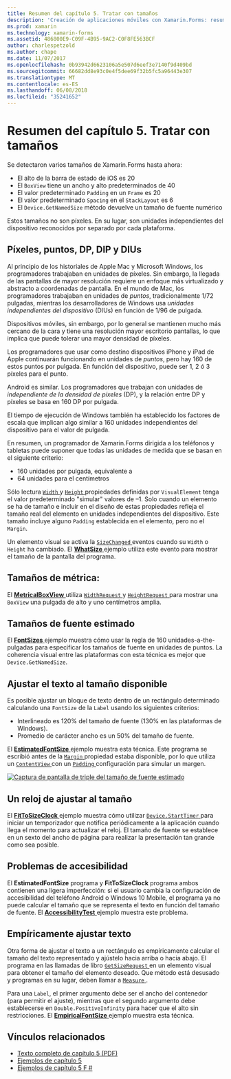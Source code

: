 ```yaml
---
title: Resumen del capítulo 5. Tratar con tamaños
description: 'Creación de aplicaciones móviles con Xamarin.Forms: resumen del capítulo 5. Tratar con tamaños'
ms.prod: xamarin
ms.technology: xamarin-forms
ms.assetid: 486800E9-C09F-4B95-9AC2-C0F8FE563BCF
author: charlespetzold
ms.author: chape
ms.date: 11/07/2017
ms.openlocfilehash: 0b93942d6623106a5e507d6eef3e7140f9d409bd
ms.sourcegitcommit: 66682dd8e93c0e4f5dee69f32b5fc5a96443e307
ms.translationtype: MT
ms.contentlocale: es-ES
ms.lasthandoff: 06/08/2018
ms.locfileid: "35241652"
---
```

# <a name="summary-of-chapter-5-dealing-with-sizes"></a>Resumen del capítulo 5. Tratar con tamaños

Se detectaron varios tamaños de Xamarin.Forms hasta ahora:

- El alto de la barra de estado de iOS es 20
- El `BoxView` tiene un ancho y alto predeterminados de 40
- El valor predeterminado `Padding` en un `Frame` es 20
- El valor predeterminado `Spacing` en el `StackLayout` es 6
- El `Device.GetNamedSize` método devuelve un tamaño de fuente numérico

Estos tamaños no son píxeles. En su lugar, son unidades independientes del dispositivo reconocidos por separado por cada plataforma.

## <a name="pixels-points-dps-dips-and-dius"></a>Píxeles, puntos, DP, DIP y DIUs

Al principio de los historiales de Apple Mac y Microsoft Windows, los programadores trabajaban en unidades de píxeles. Sin embargo, la llegada de las pantallas de mayor resolución requiere un enfoque más virtualizado y abstracto a coordenadas de pantalla. En el mundo de Mac, los programadores trabajaban en unidades de *puntos*, tradicionalmente 1/72 pulgadas, mientras los desarrolladores de Windows usa *unidades independientes del dispositivo* (DIUs) en función de 1/96 de pulgada.

Dispositivos móviles, sin embargo, por lo general se mantienen mucho más cercano de la cara y tiene una resolución mayor escritorio pantallas, lo que implica que puede tolerar una mayor densidad de píxeles.

Los programadores que usar como destino dispositivos iPhone y iPad de Apple continuarán funcionando en unidades de *puntos*, pero hay 160 de estos puntos por pulgada. En función del dispositivo, puede ser 1, 2 ó 3 píxeles para el punto.

Android es similar. Los programadores que trabajan con unidades de *independiente de la densidad de píxeles* (DP), y la relación entre DP y píxeles se basa en 160 DP por pulgada.

El tiempo de ejecución de Windows también ha establecido los factores de escala que implican algo similar a 160 unidades independientes del dispositivo para el valor de pulgada.

En resumen, un programador de Xamarin.Forms dirigida a los teléfonos y tabletas puede suponer que todas las unidades de medida que se basan en el siguiente criterio:

- 160 unidades por pulgada, equivalente a
- 64 unidades para el centímetros

Sólo lectura [ `Width` ](https://developer.xamarin.com/api/property/Xamarin.Forms.VisualElement.Width/) y [ `Height` ](https://developer.xamarin.com/api/property/Xamarin.Forms.VisualElement.Height/) propiedades definidas por `VisualElement` tenga el valor predeterminado "simular" valores de &ndash;1. Solo cuando un elemento se ha de tamaño e incluir en el diseño de estas propiedades refleja el tamaño real del elemento en unidades independientes del dispositivo. Este tamaño incluye alguno `Padding` establecida en el elemento, pero no el `Margin`.

Un elemento visual se activa la [ `SizeChanged` ](https://developer.xamarin.com/api/event/Xamarin.Forms.VisualElement.SizeChanged/) eventos cuando su `Width` o `Height` ha cambiado. El [ **WhatSize** ](https://github.com/xamarin/xamarin-forms-book-samples/tree/master/Chapter05/WhatSize) ejemplo utiliza este evento para mostrar el tamaño de la pantalla del programa.

## <a name="metrical-sizes"></a>Tamaños de métrica:

El [ **MetricalBoxView** ](https://github.com/xamarin/xamarin-forms-book-samples/tree/master/Chapter05/MetricalBoxView) utiliza [ `WidthRequest` ](https://developer.xamarin.com/api/property/Xamarin.Forms.VisualElement.WidthRequest/) y [ `HeightRequest` ](https://developer.xamarin.com/api/property/Xamarin.Forms.VisualElement.HeightRequest/) para mostrar una `BoxView` una pulgada de alto y uno centímetros amplia.

## <a name="estimated-font-sizes"></a>Tamaños de fuente estimado

El [ **FontSizes** ](https://github.com/xamarin/xamarin-forms-book-samples/tree/master/Chapter05/FontSizes) ejemplo muestra cómo usar la regla de 160 unidades-a-the-pulgadas para especificar los tamaños de fuente en unidades de puntos. La coherencia visual entre las plataformas con esta técnica es mejor que `Device.GetNamedSize`.

## <a name="fitting-text-to-available-size"></a>Ajustar el texto al tamaño disponible

Es posible ajustar un bloque de texto dentro de un rectángulo determinado calculando una `FontSize` de la `Label` usando los siguientes criterios:

- Interlineado es 120% del tamaño de fuente (130% en las plataformas de Windows).
- Promedio de carácter ancho es un 50% del tamaño de fuente.

El [ **EstimatedFontSize** ](https://github.com/xamarin/xamarin-forms-book-samples/tree/master/Chapter05/EstimatedFontSize) ejemplo muestra esta técnica. Este programa se escribió antes de la [ `Margin` ](https://developer.xamarin.com/api/property/Xamarin.Forms.View.Margin/) propiedad estaba disponible, por lo que utiliza un [ `ContentView` ](https://developer.xamarin.com/api/type/Xamarin.Forms.ContentView/) con un [ `Padding` ](https://developer.xamarin.com/api/property/Xamarin.Forms.Layout.Padding/) configuración para simular un margen.

[![Captura de pantalla de triple del tamaño de fuente estimado](images/ch05fg07-small.png "texto se ajusta al tamaño disponible")](images/ch05fg07-large.png#lightbox "texto se ajusta al tamaño disponible")

## <a name="a-fit-to-size-clock"></a>Un reloj de ajustar al tamaño

El [ **FitToSizeClock** ](https://github.com/xamarin/xamarin-forms-book-samples/tree/master/Chapter05/FitToSizeClock) ejemplo muestra cómo utilizar [ `Device.StartTimer` ](https://developer.xamarin.com/api/member/Xamarin.Forms.Device.StartTimer/p/System.TimeSpan/System.Func%7BSystem.Boolean%7D/) para iniciar un temporizador que notifica periódicamente a la aplicación cuando llega el momento para actualizar el reloj. El tamaño de fuente se establece en un sexto del ancho de página para realizar la presentación tan grande como sea posible.

## <a name="accessibility-issues"></a>Problemas de accesibilidad

El **EstimatedFontSize** programa y **FitToSizeClock** programa ambos contienen una ligera imperfección: si el usuario cambia la configuración de accesibilidad del teléfono Android o Windows 10 Mobile, el programa ya no puede calcular el tamaño que se representa el texto en función del tamaño de fuente. El [ **AccessibilityTest** ](https://github.com/xamarin/xamarin-forms-book-samples/tree/master/Chapter05/AccessibilityTest) ejemplo muestra este problema.

## <a name="empirically-fitting-text"></a>Empíricamente ajustar texto

Otra forma de ajustar el texto a un rectángulo es empíricamente calcular el tamaño del texto representado y ajústelo hacia arriba o hacia abajo. El programa en las llamadas de libro [ `GetSizeRequest` ](https://developer.xamarin.com/api/member/Xamarin.Forms.VisualElement.GetSizeRequest/p/System.Double/System.Double/) en un elemento visual para obtener el tamaño del elemento deseado. Que método está desusado y programas en su lugar, deben llamar a [ `Measure` ](https://developer.xamarin.com/api/member/Xamarin.Forms.VisualElement.Measure/p/System.Double/System.Double/Xamarin.Forms.MeasureFlags/).

Para una `Label`, el primer argumento debe ser el ancho del contenedor (para permitir el ajuste), mientras que el segundo argumento debe establecerse en `Double.PositiveInfinity` para hacer que el alto sin restricciones. El [ **EmpiricalFontSize** ](https://github.com/xamarin/xamarin-forms-book-samples/tree/master/Chapter05/EmpiricalFontSize) ejemplo muestra esta técnica.



## <a name="related-links"></a>Vínculos relacionados

- [Texto completo de capítulo 5 (PDF)](https://download.xamarin.com/developer/xamarin-forms-book/XamarinFormsBook-Ch05-Apr2016.pdf)
- [Ejemplos de capítulo 5](https://github.com/xamarin/xamarin-forms-book-samples/tree/master/Chapter05)
- [Ejemplos de capítulo 5 F #](https://github.com/xamarin/xamarin-forms-book-samples/tree/master/Chapter05/FS)

